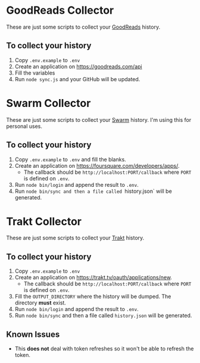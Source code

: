 # GoodReads Collector

These are just some scripts to collect your [GoodReads](https://goodreads.com) history.

## To collect your history

1. Copy `.env.example` to `.env`
2. Create an application on https://goodreads.com/api
3. Fill the variables
4. Run `node sync.js` and your GitHub will be updated.

# Swarm Collector

These are just some scripts to collect your [Swarm](https://www.swarmapp.com/) history. I'm using this for personal uses.

## To collect your history

1. Copy `.env.example` to `.env` and fill the blanks.
2. Create an application on https://foursquare.com/developers/apps/.
    - The callback should be `http://localhost:PORT/callback` where `PORT` is defined on `.env`.
3. Run `node bin/login` and append the result to `.env`.
4. Run `node bin/sync and then a file called `history.json` will be generated.

# Trakt Collector

These are just some scripts to collect your [Trakt](https://trakt.tv) history.

## To collect your history

1. Copy `.env.example` to `.env`
2. Create an application on https://trakt.tv/oauth/applications/new.
    - The callback should be `http://localhost:PORT/callback` where `PORT` is defined on `.env`.
3. Fill the `OUTPUT_DIRECTORY` where the history will be dumped. The directory **must** exist.
4. Run `node bin/login` and append the result to `.env`.
5. Run `node bin/sync` and then a file called `history.json` will be generated.

## Known Issues

- This **does not** deal with token refreshes so it won't be able to refresh the token.

